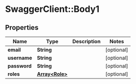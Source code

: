 # SwaggerClient::Body1

## Properties
Name | Type | Description | Notes
------------ | ------------- | ------------- | -------------
**email** | **String** |  | [optional] 
**username** | **String** |  | [optional] 
**password** | **String** |  | [optional] 
**roles** | [**Array&lt;Role&gt;**](Role.md) |  | [optional] 


